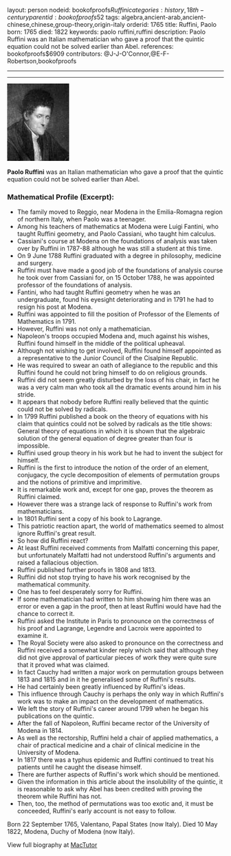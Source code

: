 layout: person
nodeid: bookofproofs$Ruffini
categories: history,18th-century
parentid: bookofproofs$52
tags: algebra,ancient-arab,ancient-chinese,chinese,group-theory,origin-italy
orderid: 1765
title: Ruffini, Paolo
born: 1765
died: 1822
keywords: paolo ruffini,ruffini
description: Paolo Ruffini was an Italian mathematician who gave a proof that the quintic equation could not be solved earlier than Abel.
references: bookofproofs$6909
contributors: @J-J-O'Connor,@E-F-Robertson,bookofproofs

---



---

![Ruffini.jpg](https://github.com/bookofproofs/bookofproofs.github.io/blob/main/_sources/_assets/images/portraits/Ruffini.jpg?raw=true)

**Paolo Ruffini** was an Italian mathematician who gave a proof that the quintic equation could not be solved earlier than Abel.

### Mathematical Profile (Excerpt):
* The family moved to Reggio, near Modena in the Emilia-Romagna region of northern Italy, when Paolo was a teenager.
* Among his teachers of mathematics at Modena were Luigi Fantini, who taught Ruffini geometry, and Paolo Cassiani, who taught him calculus.
* Cassiani's course at Modena on the foundations of analysis was taken over by Ruffini in 1787-88 although he was still a student at this time.
* On 9 June 1788 Ruffini graduated with a degree in philosophy, medicine and surgery.
* Ruffini must have made a good job of the foundations of analysis course he took over from Cassiani for, on 15 October 1788, he was appointed professor of the foundations of analysis.
* Fantini, who had taught Ruffini geometry when he was an undergraduate, found his eyesight deteriorating and in 1791 he had to resign his post at Modena.
* Ruffini was appointed to fill the position of Professor of the Elements of Mathematics in 1791.
* However, Ruffini was not only a mathematician.
* Napoleon's troops occupied Modena and, much against his wishes, Ruffini found himself in the middle of the political upheaval.
* Although not wishing to get involved, Ruffini found himself appointed as a representative to the Junior Council of the Cisalpine Republic.
* He was required to swear an oath of allegiance to the republic and this Ruffini found he could not bring himself to do on religious grounds.
* Ruffini did not seem greatly disturbed by the loss of his chair, in fact he was a very calm man who took all the dramatic events around him in his stride.
* It appears that nobody before Ruffini really believed that the quintic could not be solved by radicals.
* In 1799 Ruffini published a book on the theory of equations with his claim that quintics could not be solved by radicals as the title shows: General theory of equations in which it is shown that the algebraic solution of the general equation of degree greater than four is impossible.
* Ruffini used group theory in his work but he had to invent the subject for himself.
* Ruffini is the first to introduce the notion of the order of an element, conjugacy, the cycle decomposition of elements of permutation groups and the notions of primitive and imprimitive.
* It is remarkable work and, except for one gap, proves the theorem as Ruffini claimed.
* However there was a strange lack of response to Ruffini's work from mathematicians.
* In 1801 Ruffini sent a copy of his book to Lagrange.
* This patriotic reaction apart, the world of mathematics seemed to almost ignore Ruffini's great result.
* So how did Ruffini react?
* At least Ruffini received comments from Malfatti concerning this paper, but unfortunately Malfatti had not understood Ruffini's arguments and raised a fallacious objection.
* Ruffini published further proofs in 1808 and 1813.
* Ruffini did not stop trying to have his work recognised by the mathematical community.
* One has to feel desperately sorry for Ruffini.
* If some mathematician had written to him showing him there was an error or even a gap in the proof, then at least Ruffini would have had the chance to correct it.
* Ruffini asked the Institute in Paris to pronounce on the correctness of his proof and Lagrange, Legendre and Lacroix were appointed to examine it.
* The Royal Society were also asked to pronounce on the correctness and Ruffini received a somewhat kinder reply which said that although they did not give approval of particular pieces of work they were quite sure that it proved what was claimed.
* In fact Cauchy had written a major work on permutation groups between 1813 and 1815 and in it he generalised some of Ruffini's results.
* He had certainly been greatly influenced by Ruffini's ideas.
* This influence through Cauchy is perhaps the only way in which Ruffini's work was to make an impact on the development of mathematics.
* We left the story of Ruffini's career around 1799 when he began his publications on the quintic.
* After the fall of Napoleon, Ruffini became rector of the University of Modena in 1814.
* As well as the rectorship, Ruffini held a chair of applied mathematics, a chair of practical medicine and a chair of clinical medicine in the University of Modena.
* In 1817 there was a typhus epidemic and Ruffini continued to treat his patients until he caught the disease himself.
* There are further aspects of Ruffini's work which should be mentioned.
* Given the information in this article about the insolubility of the quintic, it is reasonable to ask why Abel has been credited with proving the theorem while Ruffini has not.
* Then, too, the method of permutations was too exotic and, it must be conceeded, Ruffini's early account is not easy to follow.

Born 22 September 1765, Valentano, Papal States (now Italy). Died 10 May 1822, Modena, Duchy of Modena (now Italy).

View full biography at [MacTutor](https://mathshistory.st-andrews.ac.uk/Biographies/Ruffini/)
